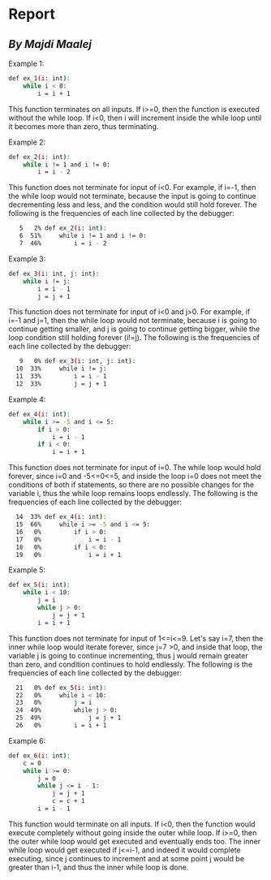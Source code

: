 # Report
## _By Majdi Maalej_

Example 1:
```sh
def ex_1(i: int):
    while i < 0:
        i = i + 1
```
This function terminates on all inputs. If i>=0, then the function is executed without the while loop. If i<0, then i will increment inside the while loop until it becomes more than zero, thus terminating.

Example 2:
```sh
def ex_2(i: int):
    while i != 1 and i != 0:
        i = i - 2
```
This function does not terminate for input of i<0. For example, if i=-1, then the while loop would not terminate, because the input is going to continue decrementing less and less, and the condition would still hold forever.
The following is the frequencies of each line collected by the debugger:
```sh
   5   2% def ex_2(i: int):
   6  51%     while i != 1 and i != 0:
   7  46%         i = i - 2
```

Example 3:
```sh
def ex_3(i: int, j: int):
    while i != j:
        i = i - 1
        j = j + 1
```
This function does not terminate for input of i<0 and j>0. For example, if i=-1 and j=1, then the while loop would not terminate, because i is going to continue getting smaller, and j is going to continue getting bigger, while the loop condition still holding forever (i!=j).
The following is the frequencies of each line collected by the debugger:
```sh
   9   0% def ex_3(i: int, j: int):
  10  33%     while i != j:
  11  33%         i = i - 1
  12  33%         j = j + 1
```

Example 4:
```sh
def ex_4(i: int):
    while i >= -5 and i <= 5:
        if i > 0:
            i = i - 1
        if i < 0:
            i = i + 1
```
This function does not terminate for input of i=0. The while loop would hold forever, since i=0 and -5<=0<=5, and inside the loop i=0 does not meet the conditions of both if statements, so there are no possible changes for the variable i, thus the while loop remains loops endlessly.
The following is the frequencies of each line collected by the debugger:
```sh
  14  33% def ex_4(i: int):
  15  66%     while i >= -5 and i <= 5:
  16   0%         if i > 0:
  17   0%             i = i - 1
  18   0%         if i < 0:
  19   0%             i = i + 1
```

Example 5:
```sh
def ex_5(i: int):
    while i < 10:
        j = i
        while j > 0:
            j = j + 1
        i = i + 1
```
This function does not terminate for input of 1<=i<=9. Let's say i=7, then the inner while loop would iterate forever, since j=7 >0, and inside that loop, the variable j is going to continue incrementing, thus j would remain greater than zero, and condition continues to hold endlessly.
The following is the frequencies of each line collected by the debugger:
```sh
  21   0% def ex_5(i: int):
  22   0%     while i < 10:
  23   0%         j = i
  24  49%         while j > 0:
  25  49%             j = j + 1
  26   0%         i = i + 1
```

Example 6:
```sh
def ex_6(i: int):
    c = 0
    while i >= 0:
        j = 0
        while j <= i - 1:
            j = j + 1
            c = c + 1
        i = i - 1
```
This function would terminate on all inputs. If i<0, then the function would execute completely without going inside the outer while loop. If i>=0, then the outer while loop would get executed and eventually ends too. The inner while loop would get executed if j<=i-1, and indeed it would complete executing, since j continues to increment and at some point j would be greater than i-1, and thus the inner while loop is done.